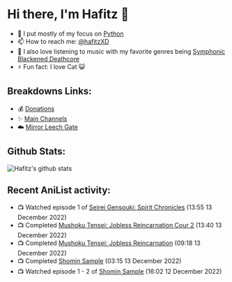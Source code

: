# Hi there, I'm Hafitz 👋
- 🐍 I put mostly of my focus on [Python](https://python.org)
- 📫 How to reach me: [@hafitzXD](https://t.me/hafitzXD)
- 🎵 I also love listening to music with my favorite genres being [Symphonic Blackened Deathcore](https://youtu.be/qyYmS_iBcy4)
- ⚡ Fun fact: I love Cat 😺

## Breakdowns Links:
- 💰 [Donations](https://t.me/TheBreakdowns/2)
- ✨ [Main Channels](https://t.me/TheBreakdowns)
- ☁️ [Mirror Leech Gate](https://t.me/BreakdownsGate)

## Github Stats:
![Hafitz's github stats](https://github-readme-stats.vercel.app/api?username=breakdowns&show_icons=true&count_private=true&bg_color=00000000&text_color=777)

## Recent AniList activity:
<!-- ANILIST_ACTIVITY:start -->

-   📺 Watched episode 1 of [Seirei Gensouki: Spirit Chronicles](https://anilist.co/anime/126546) (13:55 13 December 2022)
-   📺 Completed [Mushoku Tensei: Jobless Reincarnation Cour 2](https://anilist.co/anime/127720) (13:40 13 December 2022)
-   📺 Completed [Mushoku Tensei: Jobless Reincarnation](https://anilist.co/anime/108465) (09:18 13 December 2022)
-   📺 Completed [Shomin Sample](https://anilist.co/anime/20771) (03:15 13 December 2022)
-   📺 Watched episode 1 - 2 of [Shomin Sample](https://anilist.co/anime/20771) (16:02 12 December 2022)

<!-- ANILIST_ACTIVITY:end -->
